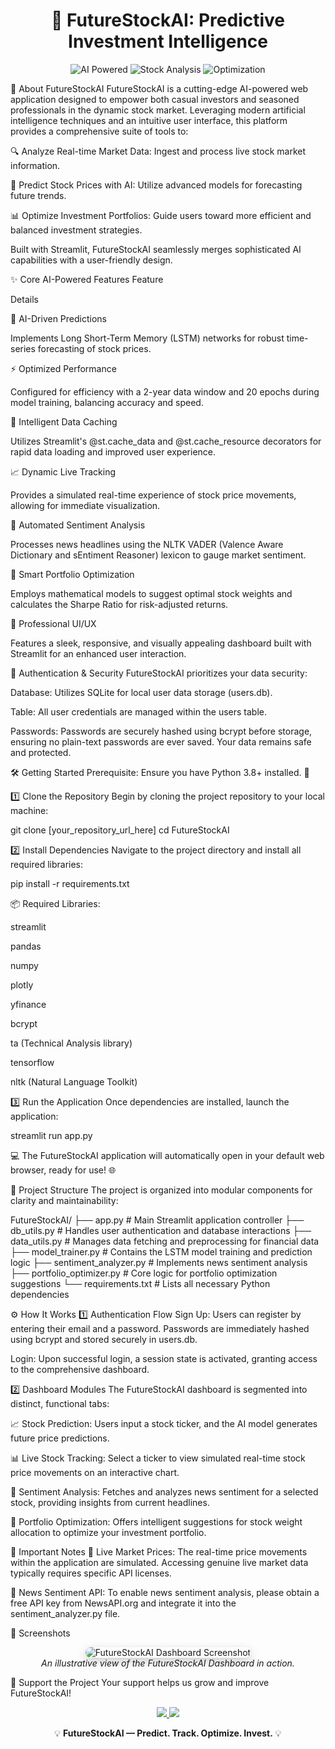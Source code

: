<h1 align="center">🚀 FutureStockAI: Predictive Investment Intelligence</h1>
<p align="center">
<img src="https://img.shields.io/badge/AI%20Powered-Deep%20Learning-blueviolet?style=for-the-badge&logo=tensorflow" alt="AI Powered">
<img src="https://img.shields.io/badge/Stock%20Analysis-Realtime%20Data-informational?style=for-the-badge&logo=apachespark" alt="Stock Analysis">
<img src="https://img.shields.io/badge/Optimization-Portfolio-success?style=for-the-badge&logo=plotly" alt="Optimization">
</p>

🌟 About FutureStockAI
FutureStockAI is a cutting-edge AI-powered web application designed to empower both casual investors and seasoned professionals in the dynamic stock market. Leveraging modern artificial intelligence techniques and an intuitive user interface, this platform provides a comprehensive suite of tools to:

🔍 Analyze Real-time Market Data: Ingest and process live stock market information.

🤖 Predict Stock Prices with AI: Utilize advanced models for forecasting future trends.

📊 Optimize Investment Portfolios: Guide users toward more efficient and balanced investment strategies.

Built with Streamlit, FutureStockAI seamlessly merges sophisticated AI capabilities with a user-friendly design.

✨ Core AI-Powered Features
Feature

Details

🧠 AI-Driven Predictions

Implements Long Short-Term Memory (LSTM) networks for robust time-series forecasting of stock prices.

⚡ Optimized Performance

Configured for efficiency with a 2-year data window and 20 epochs during model training, balancing accuracy and speed.

💾 Intelligent Data Caching

Utilizes Streamlit's @st.cache_data and @st.cache_resource decorators for rapid data loading and improved user experience.

📈 Dynamic Live Tracking

Provides a simulated real-time experience of stock price movements, allowing for immediate visualization.

📰 Automated Sentiment Analysis

Processes news headlines using the NLTK VADER (Valence Aware Dictionary and sEntiment Reasoner) lexicon to gauge market sentiment.

💼 Smart Portfolio Optimization

Employs mathematical models to suggest optimal stock weights and calculates the Sharpe Ratio for risk-adjusted returns.

🎨 Professional UI/UX

Features a sleek, responsive, and visually appealing dashboard built with Streamlit for an enhanced user interaction.

🔐 Authentication & Security
FutureStockAI prioritizes your data security:

Database: Utilizes SQLite for local user data storage (users.db).

Table: All user credentials are managed within the users table.

Passwords: Passwords are securely hashed using bcrypt before storage, ensuring no plain-text passwords are ever saved. Your data remains safe and protected.

🛠 Getting Started
Prerequisite: Ensure you have Python 3.8+ installed. 🐍

1️⃣ Clone the Repository
Begin by cloning the project repository to your local machine:

git clone [your_repository_url_here]
cd FutureStockAI

2️⃣ Install Dependencies
Navigate to the project directory and install all required libraries:

pip install -r requirements.txt

📦 Required Libraries:

streamlit

pandas

numpy

plotly

yfinance

bcrypt

ta (Technical Analysis library)

tensorflow

nltk (Natural Language Toolkit)

3️⃣ Run the Application
Once dependencies are installed, launch the application:

streamlit run app.py

💻 The FutureStockAI application will automatically open in your default web browser, ready for use! 🌐

📂 Project Structure
The project is organized into modular components for clarity and maintainability:

FutureStockAI/
├── app.py                     # Main Streamlit application controller
├── db_utils.py                # Handles user authentication and database interactions
├── data_utils.py              # Manages data fetching and preprocessing for financial data
├── model_trainer.py           # Contains the LSTM model training and prediction logic
├── sentiment_analyzer.py      # Implements news sentiment analysis
├── portfolio_optimizer.py     # Core logic for portfolio optimization suggestions
└── requirements.txt           # Lists all necessary Python dependencies

⚙ How It Works
1️⃣ Authentication Flow
Sign Up: Users can register by entering their email and a password. Passwords are immediately hashed using bcrypt and stored securely in users.db.

Login: Upon successful login, a session state is activated, granting access to the comprehensive dashboard.

2️⃣ Dashboard Modules
The FutureStockAI dashboard is segmented into distinct, functional tabs:

📈 Stock Prediction: Users input a stock ticker, and the AI model generates future price predictions.

📊 Live Stock Tracking: Select a ticker to view simulated real-time stock price movements on an interactive chart.

📰 Sentiment Analysis: Fetches and analyzes news sentiment for a selected stock, providing insights from current headlines.

💼 Portfolio Optimization: Offers intelligent suggestions for stock weight allocation to optimize your investment portfolio.

📝 Important Notes
📡 Live Market Prices: The real-time price movements within the application are simulated. Accessing genuine live market data typically requires specific API licenses.

🔑 News Sentiment API: To enable news sentiment analysis, please obtain a free API key from NewsAPI.org and integrate it into the sentiment_analyzer.py file.

📸 Screenshots
<p align="center">
<img src="https://via.placeholder.com/750x400?text=FutureStockAI+Dashboard+Preview" alt="FutureStockAI Dashboard Screenshot" style="border-radius:10px; box-shadow: 0px 5px 15px rgba(0,0,0,0.2);">
<br><i>An illustrative view of the FutureStockAI Dashboard in action.</i>
</p>

💖 Support the Project
Your support helps us grow and improve FutureStockAI!

<p align="center">
<a href="https://github.com/YourUsername/FutureStockAI">
<img src="https://img.shields.io/badge/⭐-Star%20this%20repo-yellow?style=for-the-badge&logo=github&logoColor=white">
</a>
<a href="https://github.com/YourUsername/FutureStockAI/fork">
<img src="https://img.shields.io/badge/🍴-Fork%20on%20GitHub-orange?style=for-the-badge&logo=github&logoColor=white">
</a>
</p>

<p align="center">💡 <b>FutureStockAI — Predict. Track. Optimize. Invest.</b> 💡</p>
